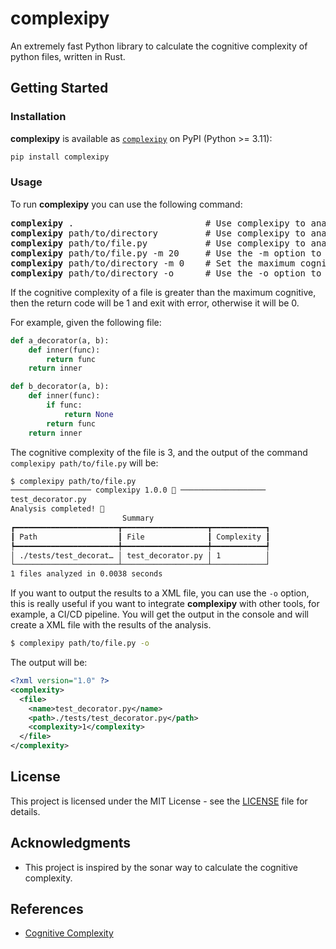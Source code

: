 # complexipy

An extremely fast Python library to calculate the cognitive complexity of
python files, written in Rust.

## Getting Started

### Installation

**complexipy** is available as
[`complexipy`](https://pypi.org/project/complexipy/) on PyPI (Python >= 3.11):

```bash
pip install complexipy
```

### Usage

To run **complexipy** you can use the following command:

<pre lang="shell">
<b>complexipy</b> .                         # Use complexipy to analyze the current directory and any subdirectories
<b>complexipy</b> path/to/directory         # Use complexipy to analyze a specific directory and any subdirectories
<b>complexipy</b> path/to/file.py           # Use complexipy to analyze a specific file
<b>complexipy</b> path/to/file.py -m 20     # Use the -m option to set the maximum congnitive complexity, default is 15
<b>complexipy</b> path/to/directory -m 0    # Set the maximum cognitive complexity to 0 to disable the exit with error
<b>complexipy</b> path/to/directory -o      # Use the -o option to output the results to a XML file, default is False
</pre>

If the cognitive complexity of a file is greater than the maximum cognitive, then
the return code will be 1 and exit with error, otherwise it will be 0.

For example, given the following file:

```python
def a_decorator(a, b):
    def inner(func):
        return func
    return inner

def b_decorator(a, b):
    def inner(func):
        if func:
            return None
        return func
    return inner
```

The cognitive complexity of the file is 3, and the output of the command
`complexipy path/to/file.py` will be:

```bash
$ complexipy path/to/file.py
────────────────── complexipy 1.0.0 🐙 ───────────────────
test_decorator.py
Analysis completed! 🎉
                         Summary
┏━━━━━━━━━━━━━━━━━━━━━━━┳━━━━━━━━━━━━━━━━━━━┳━━━━━━━━━━━━┓
┃ Path                  ┃ File              ┃ Complexity ┃
┡━━━━━━━━━━━━━━━━━━━━━━━╇━━━━━━━━━━━━━━━━━━━╇━━━━━━━━━━━━┩
│ ./tests/test_decorat… │ test_decorator.py │ 1          │
└───────────────────────┴───────────────────┴────────────┘
1 files analyzed in 0.0038 seconds
```

If you want to output the results to a XML file, you can use the `-o` option,
this is really useful if you want to integrate **complexipy** with other tools,
for example, a CI/CD pipeline. You will get the output in the console and will
create a XML file with the results of the analysis.

```bash
$ complexipy path/to/file.py -o
```

The output will be:

```xml
<?xml version="1.0" ?>
<complexity>
  <file>
    <name>test_decorator.py</name>
    <path>./tests/test_decorator.py</path>
    <complexity>1</complexity>
  </file>
</complexity>
```

## License

This project is licensed under the MIT License - see the [LICENSE](LICENSE) file
for details.

## Acknowledgments

- This project is inspired by the sonar way to calculate the cognitive
complexity.

## References

- [Cognitive Complexity](https://www.sonarsource.com/resources/cognitive-complexity/)

